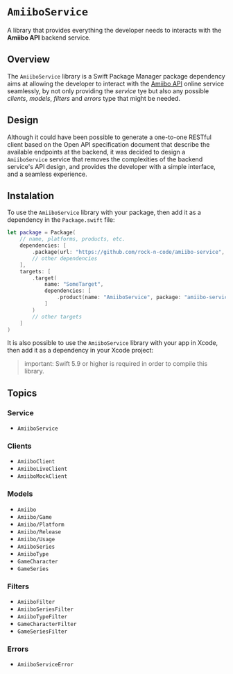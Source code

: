 # ``AmiiboService``

A library that provides everything the developer needs to interacts with the **Amiibo API** backend service.

## Overview

The `AmiiboService` library is a Swift Package Manager package dependency aims at allowing the developer to interact with the [Amiibo API](https://www.amiiboapi.com) online service seamlessly, by not only providing the *service* tye but also any possible *clients*, *models*, *filters* and *errors* type that might be needed.

## Design

Although it could have been possible to generate a one-to-one RESTful client based on the Open API specification document that describe the available endpoints at the backend, it was decided to design a ``AmiiboService`` service that removes the complexities of the backend service's API design, and provides the developer with a simple interface, and a seamless experience.

## Instalation

To use the `AmiiboService` library with your package, then add it as a dependency in the `Package.swift` file:

```swift
let package = Package(
    // name, platforms, products, etc.
    dependencies: [
        .package(url: "https://github.com/rock-n-code/amiibo-service", from: "1.0.0"),
        // other dependencies
    ],
    targets: [
        .target(
            name: "SomeTarget", 
            dependencies: [
                .product(name: "AmiiboService", package: "amiibo-service"),
            ]
        )
        // other targets
    ]
)
```

It is also possible to use the `AmiiboService` library with your app in Xcode, then add it as a dependency in your Xcode project:

> important: Swift 5.9 or higher is required in order to compile this library.

## Topics

### Service

- ``AmiiboService``

### Clients

- ``AmiiboClient``
- ``AmiiboLiveClient``
- ``AmiiboMockClient``

### Models

- ``Amiibo``
- ``Amiibo/Game``
- ``Amiibo/Platform``
- ``Amiibo/Release``
- ``Amiibo/Usage``
- ``AmiiboSeries``
- ``AmiiboType``
- ``GameCharacter``
- ``GameSeries``

### Filters

- ``AmiiboFilter``
- ``AmiiboSeriesFilter``
- ``AmiiboTypeFilter``
- ``GameCharacterFilter``
- ``GameSeriesFilter``

### Errors

- ``AmiiboServiceError``
